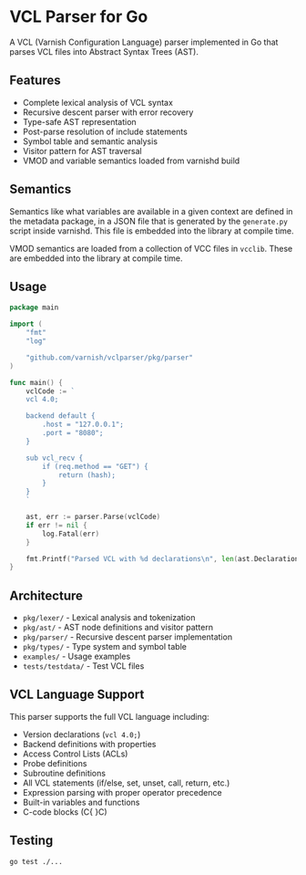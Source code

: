 # VCL Parser for Go

A VCL (Varnish Configuration Language) parser implemented in Go that parses VCL files into Abstract Syntax Trees (AST).

## Features

- Complete lexical analysis of VCL syntax
- Recursive descent parser with error recovery
- Type-safe AST representation
- Post-parse resolution of include statements
- Symbol table and semantic analysis
- Visitor pattern for AST traversal
- VMOD and variable semantics loaded from varnishd build

## Semantics

Semantics like what variables are available in a given context are defined in the metadata package, in a JSON file that
is generated by the `generate.py` script inside varnishd. This file is embedded into the library at compile time.

VMOD semantics are loaded from a collection of VCC files in `vcclib`. These are embedded into the library at compile
time.

## Usage

```go
package main

import (
	"fmt"
	"log"

	"github.com/varnish/vclparser/pkg/parser"
)

func main() {
	vclCode := `
    vcl 4.0;

    backend default {
        .host = "127.0.0.1";
        .port = "8080";
    }

    sub vcl_recv {
        if (req.method == "GET") {
            return (hash);
        }
    }
    `

	ast, err := parser.Parse(vclCode)
	if err != nil {
		log.Fatal(err)
	}

	fmt.Printf("Parsed VCL with %d declarations\n", len(ast.Declarations))
}
```

## Architecture

- `pkg/lexer/` - Lexical analysis and tokenization
- `pkg/ast/` - AST node definitions and visitor pattern
- `pkg/parser/` - Recursive descent parser implementation
- `pkg/types/` - Type system and symbol table
- `examples/` - Usage examples
- `tests/testdata/` - Test VCL files

## VCL Language Support

This parser supports the full VCL language including:

- Version declarations (`vcl 4.0;`)
- Backend definitions with properties
- Access Control Lists (ACLs)
- Probe definitions
- Subroutine definitions
- All VCL statements (if/else, set, unset, call, return, etc.)
- Expression parsing with proper operator precedence
- Built-in variables and functions
- C-code blocks (C{ }C)

## Testing

```bash
go test ./...
```
